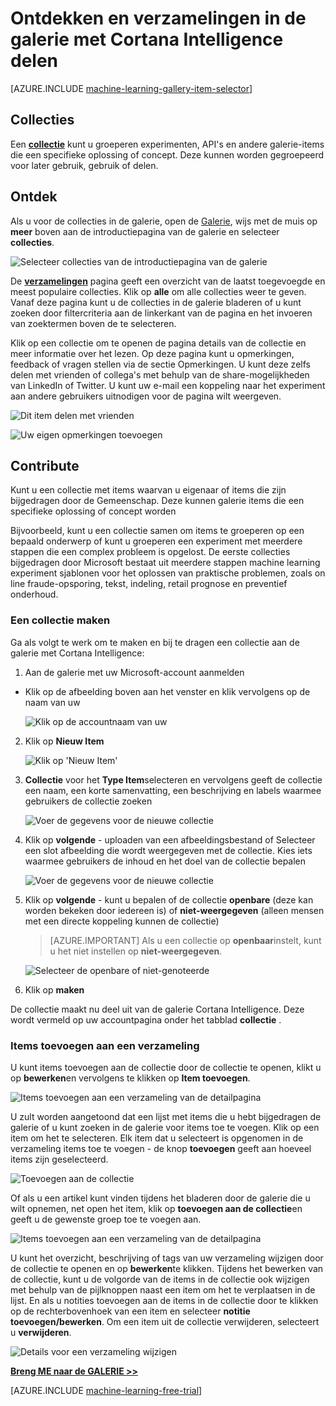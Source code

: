 <properties
    pageTitle="Galerie met Cortana Intelligence collecties | Microsoft Azure"
    description="Ontdekken en verzamelingen in de galerie met Cortana Intelligence delen."
    services="machine-learning"
    documentationCenter=""
    authors="garyericson"
    manager="jhubbard"
    editor="cgronlun"/>

<tags
    ms.service="machine-learning"
    ms.workload="data-services"
    ms.tgt_pltfrm="na"
    ms.devlang="na"
    ms.topic="article"
    ms.date="10/13/2016"
    ms.author="roopalik;garye"/>


# <a name="discover-and-share-collections-in-the-cortana-intelligence-gallery"></a>Ontdekken en verzamelingen in de galerie met Cortana Intelligence delen

[AZURE.INCLUDE [machine-learning-gallery-item-selector](../../includes/machine-learning-gallery-item-selector.md)]

## <a name="collections"></a>Collecties

Een **[collectie](https://gallery.cortanaintelligence.com/collections)** kunt u groeperen experimenten, API's en andere galerie-items die een specifieke oplossing of concept. Deze kunnen worden gegroepeerd voor later gebruik, gebruik of delen.

## <a name="discover"></a>Ontdek

Als u voor de collecties in de galerie, open de [Galerie](http://gallery.cortanaintelligence.com), wijs met de muis op **meer** boven aan de introductiepagina van de galerie en selecteer **collecties**.

![Selecteer collecties van de introductiepagina van de galerie](media/machine-learning-gallery-collections/select-collections-in-gallery.png)

 De **[verzamelingen](https://gallery.cortanaintelligence.com/collections)** 
 pagina geeft een overzicht van de laatst toegevoegde en meest populaire collecties.
Klik op **alle** om alle collecties weer te geven.
Vanaf deze pagina kunt u de collecties in de galerie bladeren of u kunt zoeken door filtercriteria aan de linkerkant van de pagina en het invoeren van zoektermen boven de te selecteren.

 Klik op een collectie om te openen de pagina details van de collectie en meer informatie over het lezen.
Op deze pagina kunt u opmerkingen, feedback of vragen stellen via de sectie Opmerkingen. U kunt deze zelfs delen met vrienden of collega's met behulp van de share-mogelijkheden van LinkedIn of Twitter. U kunt uw e-mail een koppeling naar het experiment aan andere gebruikers uitnodigen voor de pagina wilt weergeven.

![Dit item delen met vrienden](media\machine-learning-gallery-how-to-use-contribute-publish\share-links.png)

![Uw eigen opmerkingen toevoegen](media\machine-learning-gallery-how-to-use-contribute-publish\comments.png)


## <a name="contribute"></a>Contribute

Kunt u een collectie met items waarvan u eigenaar of items die zijn bijgedragen door de Gemeenschap. Deze kunnen galerie items die een specifieke oplossing of concept worden

Bijvoorbeeld, kunt u een collectie samen om items te groeperen op een bepaald onderwerp of kunt u groeperen een experiment met meerdere stappen die een complex probleem is opgelost.
De eerste collecties bijgedragen door Microsoft bestaat uit meerdere stappen machine learning experiment sjablonen voor het oplossen van praktische problemen, zoals on line fraude-opsporing, tekst, indeling, retail prognose en preventief onderhoud.

### <a name="create-a-collection"></a>Een collectie maken

Ga als volgt te werk om te maken en bij te dragen een collectie aan de galerie met Cortana Intelligence:

1. Aan de galerie met uw Microsoft-account aanmelden

- Klik op de afbeelding boven aan het venster en klik vervolgens op de naam van uw

    ![Klik op de accountnaam van uw](media\machine-learning-gallery-collections\click-account-name.png)

2. Klik op **Nieuw Item**

    ![Klik op 'Nieuw Item'](media\machine-learning-gallery-collections\click-new-item.png)

3. **Collectie** voor het **Type Item**selecteren en vervolgens geeft de collectie een naam, een korte samenvatting, een beschrijving en labels waarmee gebruikers de collectie zoeken

    ![Voer de gegevens voor de nieuwe collectie](media\machine-learning-gallery-collections\create-collection-page-1.png)

4. Klik op **volgende** - uploaden van een afbeeldingsbestand of Selecteer een slot afbeelding die wordt weergegeven met de collectie. Kies iets waarmee gebruikers de inhoud en het doel van de collectie bepalen

    ![Voer de gegevens voor de nieuwe collectie](media\machine-learning-gallery-collections\create-collection-page-2.png)

5. Klik op **volgende** - kunt u bepalen of de collectie **openbare** (deze kan worden bekeken door iedereen is) of **niet-weergegeven** (alleen mensen met een directe koppeling kunnen de collectie)

    > [AZURE.IMPORTANT] Als u een collectie op **openbaar**instelt, kunt u het niet instellen op **niet-weergegeven**.

    ![Selecteer de openbare of niet-genoteerde](media\machine-learning-gallery-collections\create-collection-page-3.png)

6. Klik op **maken**

De collectie maakt nu deel uit van de galerie Cortana Intelligence. Deze wordt vermeld op uw accountpagina onder het tabblad **collectie** .

### <a name="add-items-to-a-collection"></a>Items toevoegen aan een verzameling

U kunt items toevoegen aan de collectie door de collectie te openen, klikt u op **bewerken**en vervolgens te klikken op **Item toevoegen**.

![Items toevoegen aan een verzameling van de detailpagina](media\machine-learning-gallery-collections\add-to-collection-from-details-page.png)

U zult worden aangetoond dat een lijst met items die u hebt bijgedragen de galerie of u kunt zoeken in de galerie voor items toe te voegen. Klik op een item om het te selecteren. Elk item dat u selecteert is opgenomen in de verzameling items toe te voegen - de knop **toevoegen** geeft aan hoeveel items zijn geselecteerd.

![Toevoegen aan de collectie](media\machine-learning-gallery-collections\add-to-collection.png)

Of als u een artikel kunt vinden tijdens het bladeren door de galerie die u wilt opnemen, net open het item, klik op **toevoegen aan de collectie**en geeft u de gewenste groep toe te voegen aan.

![Items toevoegen aan een verzameling van de detailpagina](media\machine-learning-gallery-collections\add-to-collection-from-item-details.png)

U kunt het overzicht, beschrijving of tags van uw verzameling wijzigen door de collectie te openen en op **bewerken**te klikken.
Tijdens het bewerken van de collectie, kunt u de volgorde van de items in de collectie ook wijzigen met behulp van de pijlknoppen naast een item om het te verplaatsen in de lijst. En als u notities toevoegen aan de items in de collectie door te klikken op de rechterbovenhoek van een item en selecteer **notitie toevoegen/bewerken**. Om een item uit de collectie verwijderen, selecteert u **verwijderen**.

![Details voor een verzameling wijzigen](media\machine-learning-gallery-collections\change-collection-details.png)


**[Breng ME naar de GALERIE >>](http://gallery.cortanaintelligence.com)**

[AZURE.INCLUDE [machine-learning-free-trial](../../includes/machine-learning-free-trial.md)]
